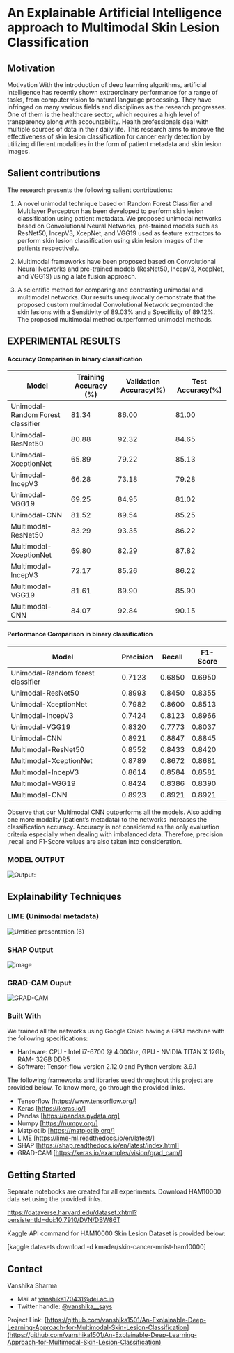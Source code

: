 

# An Explainable Artificial Intelligence approach to Multimodal Skin Lesion Classification

## Motivation
Motivation
With the introduction of deep learning algorithms, artificial intelligence has recently shown
extraordinary performance for a range of tasks, from computer vision to natural language processing.
They have infringed on many various fields and disciplines as the research progresses. One of them is
the healthcare sector, which requires a high level of transparency along with accountability. Health
professionals deal with multiple sources of data in their daily life. This research aims to improve the
effectiveness of skin lesion classification for cancer early detection by utilizing different modalities in
the form of patient metadata and skin lesion images.

## Salient contributions
The research presents the following salient contributions:

1. A novel unimodal technique based on Random Forest Classifier and Multilayer Perceptron
has been developed to perform skin lesion classification using patient metadata. We proposed
unimodal networks based on Convolutional Neural Networks, pre-trained models such as
ResNet50, IncepV3, XcepNet, and VGG19 used as feature extractors to perform skin lesion
classification using skin lesion images of the patients respectively.

2. Multimodal frameworks have been proposed based on Convolutional Neural Networks and
pre-trained models (ResNet50, IncepV3, XcepNet, and VGG19) using a late fusion approach.

3. A scientific method for comparing and contrasting unimodal and multimodal networks. Our
results unequivocally demonstrate that the proposed custom multimodal Convolutional
Network segmented the skin lesions with a Sensitivity of 89.03% and a Specificity of 89.12%.
The proposed multimodal method outperformed unimodal methods.

## EXPERIMENTAL RESULTS 

#### Accuracy Comparison in binary classification

Model|Training Accuracy (%)|Validation Accuracy(%)|Test Accuracy(%)
-----|---------------------|----------------------|----------------
Unimodal-Random Forest classifier|81.34|86.00|81.00
Unimodal-ResNet50|80.88|92.32|84.65
Unimodal-XceptionNet|65.89|79.22|85.13
Unimodal-IncepV3|66.28|73.18|79.28
Unimodal-VGG19|69.25|84.95|81.02
Unimodal-CNN|81.52|89.54|85.25
Multimodal-ResNet50|83.29|93.35|86.22
Multimodal-XceptionNet|69.80|82.29|87.82
Multimodal-IncepV3|72.17|85.26|86.22
Multimodal-VGG19|81.61|89.90|85.90
Multimodal-CNN|84.07|92.84|90.15

#### Performance Comparison in binary classification

Model|Precision|Recall|F1-Score
-----|---------|------|--------
Unimodal-Random forest classifier|0.7123|0.6850|0.6950
Unimodal-ResNet50|0.8993|0.8450|0.8355
Unimodal-XceptionNet|0.7982|0.8600|0.8513
Unimodal-IncepV3|0.7424|0.8123|0.8966
Unimodal-VGG19|0.8320|0.7773|0.8037
Unimodal-CNN|0.8921|0.8847|0.8845
Multimodal-ResNet50|0.8552|0.8433|0.8420
Multimodal-XceptionNet|0.8789|0.8672|0.8681
Multimodal-IncepV3|0.8614|0.8584|0.8581
Multimodal-VGG19|0.8424|0.8386|0.8390
Multimodal-CNN|0.8923|0.8921|0.8921

Observe that our Multimodal CNN outperforms all the models. Also adding one more modality (patient’s metadata) to the networks increases the classification accuracy. Accuracy is not considered as the only evaluation criteria especially when dealing with imbalanced data. Therefore, precision ,recall and F1-Score values are also taken into consideration.
### MODEL OUTPUT
![Output:](https://user-images.githubusercontent.com/51873771/234581905-35f3b94d-e040-4e94-83c4-04b0006ab184.png)

## Explainability Techniques

### LIME (Unimodal metadata)
![Untitled presentation (6)](https://user-images.githubusercontent.com/51873771/234583787-736c0156-bf02-4bce-833f-28934d7103e6.jpg)

### SHAP Output
![image](https://user-images.githubusercontent.com/51873771/234584611-4d848940-adc3-46cd-8c4c-dabbe838c36a.png)

### GRAD-CAM Ouput
![GRAD-CAM](https://user-images.githubusercontent.com/51873771/234573456-072e5886-3477-4257-9a5c-59bb33f4c9e8.png)

### Built With
We trained all the networks using Google Colab having a GPU machine with the following
specifications: 
* Hardware: CPU - Intel i7-6700 @ 4.00Ghz, GPU - NVIDIA TITAN X 12Gb, RAM- 32GB DDR5 
* Software: Tensor-flow version 2.12.0 and Python version: 3.9.1

The following frameworks and libraries used throughout this project are provided below. To know more, go through the provided links.

* Tensorflow [https://www.tensorflow.org/]
* Keras [https://keras.io/]
* Pandas [https://pandas.pydata.org]
* Numpy [https://numpy.org/]
* Matplotlib [https://matplotlib.org/]
* LIME [https://lime-ml.readthedocs.io/en/latest/]
* SHAP [https://shap.readthedocs.io/en/latest/index.html]
* GRAD-CAM [https://keras.io/examples/vision/grad_cam/]

## Getting Started

Separate notebooks are created for all experiments. Download HAM10000 data set using the provided links. 

https://dataverse.harvard.edu/dataset.xhtml?persistentId=doi:10.7910/DVN/DBW86T

Kaggle API command for HAM10000 Skin Lesion Dataset is provided below:

[kaggle datasets download -d kmader/skin-cancer-mnist-ham10000]


## Contact

Vanshika Sharma 
* Mail at vanshika170431@dei.ac.in
* Twitter handle: [@vanshika__says](https://twitter.com/@vanshika__says) 



Project Link: [https://github.com/vanshika1501/An-Explainable-Deep-Learning-Approach-for-Multimodal-Skin-Lesion-Classification](https://github.com/vanshika1501/An-Explainable-Deep-Learning-Approach-for-Multimodal-Skin-Lesion-Classification)




